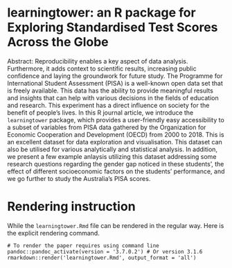 # learningtower: an R package for Exploring Standardised Test Scores Across the Globe


Abstract: Reproducibility enables a key aspect of data analysis. Furthermore, it adds context to scientific results, increasing public confidence and laying the groundwork for future study. The Programme for International Student Assessment (PISA) is a well-known open data set that is freely available. This data has the ability to provide meaningful results and insights that can help with various decisions in the fields of education and research. This experiment has a direct influence on society for the benefit of people’s lives. In this R journal article, we introduce the `learningtower` package, which provides a user-friendly easy accessibility to a subset of variables from PISA data gathered by the Organization for Economic Cooperation and Development (OECD) from 2000 to 2018. This is an excellent dataset for data exploration and visualisation. This dataset can also be utilised for various analytically and statistical analysis. In addition, we present a few example anlaysis utilizing this dataset addressing some research questions regarding the gender gap noticed in these students’, the effect of different socioeconomic factors on the students’ performance, and we go further to study the Australia’s PISA scores.

# Rendering instruction

While the `learningtower.Rmd` file can be rendered in the regular way. Here is the explicit rendering command.

```
# To render the paper requires using command line
pandoc::pandoc_activate(version = '3.7.0.2') # Or version 3.1.6
rmarkdown::render('learningtower.Rmd', output_format = 'all')
```
